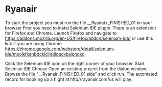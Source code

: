 # Ryanair
To start the project you must run the file __Ryanai r_FINISHED_01 on your browser
First you need to instal Selenium IDE plugin. There  is an extension for Firefox and Chrome.
Launch Firefox and navigate to https://addons.mozilla.org/en-US/firefox/addon/selenium-ide/
or use this link if you are using  Chrome
 https://chrome.google.com/webstore/detail/selenium-ide/mooikfkahbdckldjjndioackbalphokd

Click the Selenium IDE icon on the right corner of your browser.
Start Seleniun IDE
Choose Open an existing project from the dialog  window.
Browse the file "__Ryanair_FINISHED_01.side" and  click run.
The automated  record for booking up a flight at http//rayanair.com/us will play.

 

